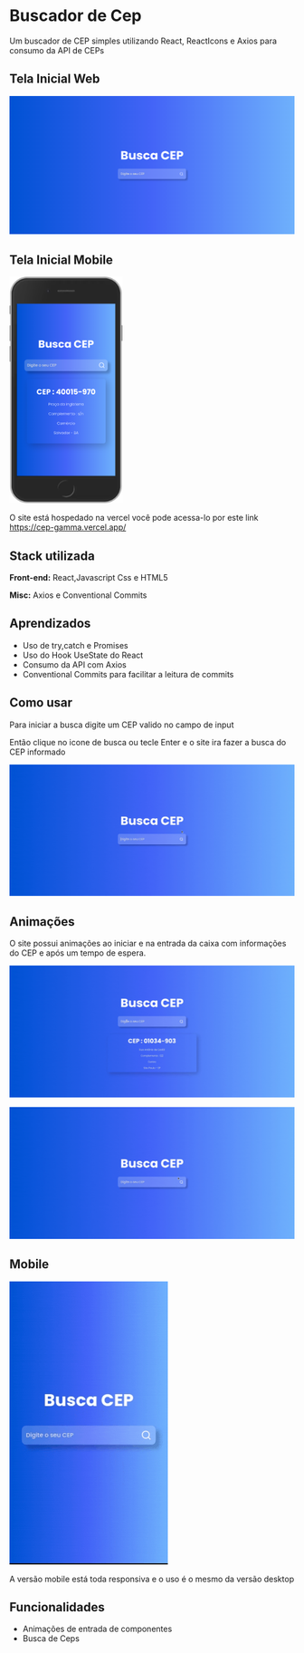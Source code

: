 # Buscador de Cep

Um buscador de CEP simples utilizando React, ReactIcons e Axios para consumo da API de CEPs

## Tela Inicial Web

![Screenshot](./readme/img/web.png)

## Tela Inicial Mobile

<img src="./readme/img/mobile.png" width="200" height="400" />

O site está hospedado na vercel você pode acessa-lo por este link https://cep-gamma.vercel.app/

## Stack utilizada

**Front-end:** React,Javascript Css e HTML5

**Misc:** Axios e Conventional Commits

## Aprendizados

- Uso de try,catch e Promises
- Uso do Hook UseState do React
- Consumo da API com Axios
- Conventional Commits para facilitar a leitura de commits

## Como usar

Para iniciar a busca digite um CEP valido no campo de input

Então clique no icone de busca ou tecle Enter e o site ira fazer a busca do CEP informado

![Screenshot](./readme/img/init.gif)

## Animações

O site possui animações ao iniciar e na entrada da caixa com informações do CEP e após um tempo de espera.

![Screenshot](./readme/img/animation.gif)

![Screenshot](./readme/img/animation2.gif)

## Mobile

![Screenshot](./readme/img/initMobile.gif)

A versão mobile está toda responsiva e o uso é o mesmo da versão desktop

## Funcionalidades

- Animações de entrada de componentes
- Busca de Ceps
